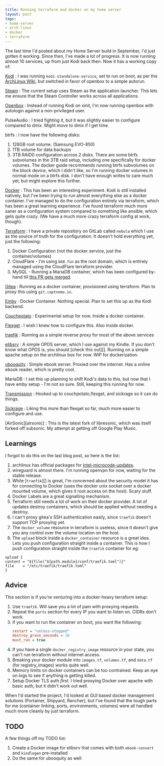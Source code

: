 ```yaml
---
title: Running terraform and docker on my home server
layout: post
tags:
- home-server
- arch-linux
- docker
- terraform
---
```


The last time I'd posted about my Home Server build in September, I'd just gotten it working. Since then, I've made a lot of progress. It is now running almost 10 services, up from just Kodi back then. Now it has a working copy of:

[Kodi][kodi]
: I was running `kodi-standalone-service`, set to run on boot, as per the [ArchLinux Wiki][kodi-wiki-standalone], but switched in favor of openbox to a simple autorun.

[Steam][steam]
: The current setup uses Steam as the application launcher. This lets me ensure that the Steam Controller works across all applications.

[Openbox][openbox]
: Instead of running Kodi on xinit, I'm now running openbox with autologin against a non-privileged user.

PulseAudio
: I tried fighting it, but it was slightly easier to configure compared to dmix. Might move to dmix if I get time.

btrfs
: I now have the following disks:
1. 128GB root volume. (Samsung EVO-850)
2. 1TB volume for data backups
3. 3TB RAID0 configuration across 2 disks.
There are some btrfs subvolumes in the 3TB raid setup, including one specifically for docker volumes. The docker guide recommends running btrfs subvolumes on the block device, which I didn't like, so I'm running docker volumes in normal mode on a btrfs disk. I don't have enough writes to care much yet, but might explore this further.

[Docker][docker]
: This has been an interesting experiment. Kodi is still installed natively, but I've been trying to run almost everything else as a docker container. I've managed to do the configuration entirely via terraform, which has been a great learning experience. I've found terraform much more saner as a configuration system compared to something like ansible, which gets quite crazy. (We have a much more crazy terraform config at work, though).

[Terraform][tf]
: I have a private repository on GitLab called `nebula` which I use as the source of truth for the configuration. It doesn't hold everything yet, just the following:
1. Docker Configuration (not the docker service, just the container/volumes)
2. CloudFlare - I'm using `bb8.fun` as the root domain, which is entirely managed using the CloudFlare terraform provider.
3. MySQL - Running a MariaDB container, which has been configured by-hand till [this PR gets merged][pr].

[Gitea][gitea]
: Running as a docker container, provisioned using terraform. Plan to proxy this using `git.captnemo.in`.

[Emby][emby]
: Docker Container. Nothing special. Plan to set this up as the Kodi backend.

[Couchpotato][couchpotato]
: Experimental setup for now. Inside a docker container.

[Flexget][flexget]
: I wish I knew how to configure this. Also inside docker.

[traefik][traefik]
: Running as a simple reverse proxy for most of the above services

[elibsrv][elibsrv]
: A simple OPDS server, which I use against my Kindle. If you don't know what OPDS is, you should [check this out][]. Running on a simple apache setup on the archlinux box for now. WIP for dockerization.

[ubooquity][ubooquity]
: Simple ebook server. Proxied over the internet. Has a online ebook reader, which is pretty cool.

MariaDB
: I set this up planning to shift Kodi's data to this, but now that I have emby setup - I'm not so sure. Still, keeping this running for now.

[Transmission][transmission]
: Hooked up to couchpotato,flexget, and sickrage so it can do things.

[Sickrage][sickrage]
: Liking this more than flexget so far, much more easier to configure and use.

[AirSonic][airsonic]
: This is the latest fork of libresonic, which was itself forked off subsonic. My attempt at getting off Google Play Music.

## Learnings

I forgot to do this on the last blog post, so here is the list:

1. archlinux has official packages for [intel-microcode-updates](https://wiki.archlinux.org/index.php/Microcode).
2. wireguard is almost there. I'm running openvpn for now, waiting for the stable release.
3. While [`traefik`][] is great, I'm concerned about the security model it has for connecting to Docker (uses the docker unix socket over a docker mounted volume, which gives it root access on the host). Scary stuff.
4. Docker Labels are a great signalling mechanism.
5. Terraform still needs a lot of work on their docker provider. A lot of updates destroy containers, which should be applied without needing a destroy.
6. I can't proxy gitea's SSH authentication easily, since `traefik` doesn't support TCP proxying yet.
7. The `docker_volume` resource in terraform is useless, since it doesn't give you any control over the volume location on the host.
8. The `upload` block inside a `docker_container` resource is a great idea. Lets you push configuration straight inside a container. This is how I push configuration straight inside the `traefik` container for eg:
  ```hcl
upload {
  content = "${file("${path.module}/conf/traefik.toml")}"
  file    = "/etc/traefik/traefik.toml"
}
```

## Advice

This section is if you're venturing into a docker-heavy terraform setup:

1. Use `traefik`. Will save you a lot of pain with proxying requests.
2. Repeat the `ports` section for every IP you want to listen on. CIDRs don't work.
3. If you want to run the container on boot, you want the following:
    ```ini
    restart = "unless-stopped"
    destroy_grace_seconds = 10
    must_run = true
    ```
4. If you have a single `docker_registry_image` resource in your state, you can't run terraform without internet access.
5. Breaking your docker module into `images.tf`, `volumes.tf`, and `data.tf` (for registry_images) works quite well.
6. Memory limits on docker containers can be too contrained. Keep an eye on logs to see if anything is getting killed.
7. Setup Docker TLS auth _first_. I tried proxying Docker over apache with basic auth, but it didn't work out well.

When I'd started the project, I'd looked at GUI based docker management solutions (Portainer, Shipyard, Rancher), but I've found that the tough parts for me (container linking, ports, environments, volumes) were all handled much more cleanly by just terraform.

## TODO

A few things off my TODO list:

1. Create a Docker image for elibsrv that comes with both `ebook-convert` and `kindlegen` pre-installed
2. Do the same for ubooquity as well

[kodi-wiki-standalone]: https://wiki.archlinux.org/index.php/Kodi#Kodi-standalone-service
[pr]: https://github.com/hashicorp/go-version/pull/34
[sickrage]: https://sickrage.github.io/
[transmission]: https://transmissionbt.com/
[kodi]: https://kodi.tv/
[steam]: http://store.steampowered.com/linux
[openbox]: http://openbox.org/wiki/Main_Page
[docker]: https://www.docker.com/
[tf]: https://www.terraform.io/
[gitea]: https://github.com/go-gitea/gitea
[emby]: https://emby.media/
[couchpotato]: https://couchpota.to/
[flexget]: https://flexget.com/
[traefik]: https://traefik.io/
[elibsrv]: http://elibsrv.sourceforge.net/
[ubooquity]: https://vaemendis.net/ubooquity/